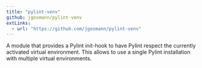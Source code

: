 ```yaml
---
title: "pylint-venv"
github: jgosmann/pylint-venv
extLinks:
  - url: "https://github.com/jgosmann/pylint-venv"
---
```


A module that provides a Pylint init-hook to have Pylint respect the currently
activated virtual environment. This allows to use a single Pylint installation
with multiple virtual environments.
